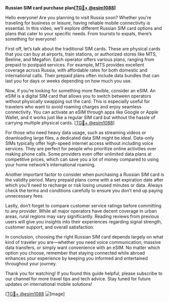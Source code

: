 **Russian SIM card purchase plan[[TG💪+ @esim1088](https://t.me/s/esim1088)]**

Hello everyone! Are you planning to visit Russia soon? Whether you're traveling for business or leisure, having reliable mobile connectivity is essential. In this video, we’ll explore different Russian SIM card options and plans that cater to your specific needs. From tourists to expats, there’s something for everyone!

First off, let’s talk about the traditional SIM cards. These are physical cards that you can buy at airports, train stations, or authorized stores like MTS, Beeline, and Megafon. Each operator offers various plans, ranging from prepaid to postpaid services. For example, MTS provides excellent coverage across Russia, with affordable rates for both domestic and international calls. Their prepaid plans often include data bundles that can last you for days or weeks depending on how much you use.

Now, if you’re looking for something more flexible, consider an eSIM. An eSIM is a digital SIM card that allows you to switch between operators without physically swapping out the card. This is especially useful for travelers who want to avoid roaming charges and enjoy seamless connectivity. You can activate an eSIM through apps like Google or Apple Wallet, and it works just like a regular SIM card but without the hassle of carrying multiple physical cards. [[TG💪+ @esim1088](https://t.me/s/esim1088)]

For those who need heavy data usage, such as streaming videos or downloading large files, a dedicated data SIM might be ideal. Data-only SIMs typically offer high-speed internet access without including voice services. They are perfect for people who prioritize online activities over making phone calls. Some providers even offer unlimited data plans at competitive prices, which can save you a lot of money compared to using your home network’s international roaming.

Another important factor to consider when purchasing a Russian SIM card is the validity period. Many prepaid plans come with a set expiration date after which you’ll need to recharge or risk losing unused minutes or data. Always check the terms and conditions carefully to ensure you don’t end up paying unnecessary fees.

Lastly, don’t forget to compare customer service ratings before committing to any provider. While all major operators have decent coverage in urban areas, rural regions may vary significantly. Reading reviews from previous users will give you insights into their experiences regarding signal strength, customer support, and overall satisfaction.

In conclusion, choosing the right Russian SIM card depends largely on what kind of traveler you are—whether you need voice communication, massive data transfers, or simply want convenience with an eSIM. No matter which option you choose, remember that staying connected while abroad enhances your experience by keeping you informed and entertained throughout your journey.

Thank you for watching! If you found this guide helpful, please subscribe to our channel for more travel tips and tech advice. Stay tuned for future updates on international mobile solutions!

[[TG💪+ @esim1088](https://t.me/s/esim1088) ![Image](https://i.postimg.cc/Y0z9fWf4/image.png)]